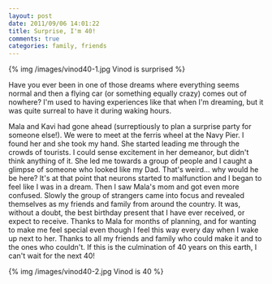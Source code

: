 ```yaml
---
layout: post
date: 2011/09/06 14:01:22
title: Surprise, I'm 40!
comments: true
categories: family, friends 
---
```


{% img /images/vinod40-1.jpg Vinod is surprised %}

Have you ever been in one of those dreams where everything seems
normal and then a flying car (or something equally crazy) comes out of
nowhere? I'm used to having experiences like that when I'm dreaming,
but it was quite surreal to have it during waking hours.

Mala and Kavi had gone ahead (surreptiously to plan a surprise party
for someone else!). We were to meet at the ferris wheel at the Navy
Pier. I found her and she took my hand. She started leading me through
the crowds of tourists. I could sense excitement in her demeanor, but
didn't think anything of it. She led me towards a group of people and
I caught a glimpse of someone who looked like my Dad. That's
weird... why would he be here? It's at that point that neurons started
to malfunction and I began to feel like I was in a dream. Then I saw
Mala's mom and got even more confused. Slowly the group of strangers
came into focus and revealed themselves as my friends and family from
around the country. It was, without a doubt, the best birthday present
that I have ever received, or expect to receive. Thanks to Mala for
months of planning, and for wanting to make me feel special even
though I feel this way every day when I wake up next to her. Thanks to
all my friends and family who could make it and to the ones who
couldn't. If this is the culmination of 40 years on this earth, I
can't wait for the next 40!

{% img /images/vinod40-2.jpg Vinod is 40 %}
